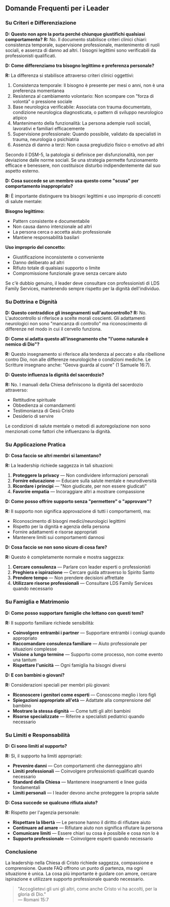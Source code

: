 ## Domande Frequenti per i Leader

### Su Criteri e Differenziazione

**D: Questo non apre la porta perché chiunque giustifichi qualsiasi comportamento?**
**R:** No. Il documento stabilisce criteri clinici chiari:
consistenza temporale, supervisione professionale, mantenimento
di ruoli sociali, e assenza di danno ad altri. I bisogni
legittimi sono verificabili da professionisti qualificati.

**D: Come differenziamo tra bisogno legittimo e preferenza personale?**

**R:** La differenza si stabilisce attraverso criteri clinici oggettivi:

1. Consistenza temporale: Il bisogno è presente per mesi o anni, non è una preferenza momentanea
1. Resistenza al cambiamento volontario: Non scompare con "forza di volontà" o pressione sociale
1. Base neurologica verificabile: Associata con trauma documentato, condizione neurologica diagnosticata, o pattern di sviluppo neurologico atipico
1. Mantenimento della funzionalità: La persona adempie ruoli sociali, lavorativi e familiari efficacemente
1. Supervisione professionale: Quando possibile, validato da specialisti in trauma, neurologia o psichiatria
1. Assenza di danno a terzi: Non causa pregiudizio fisico o emotivo ad altri

Secondo il DSM-5, la patologia si definisce per disfunzionalità, non per deviazione dalle norme sociali. Se una strategia permette funzionamento efficace e benessere, non costituisce disturbo indipendentemente dal suo aspetto esterno.

**D: Cosa succede se un membro usa questo come "scusa" per comportamento inappropriato?**

**R:** È importante distinguere tra bisogni legittimi e uso improprio di concetti di salute mentale:

**Bisogno legittimo:**

- Pattern consistente e documentabile
- Non causa danno intenzionale ad altri
- La persona cerca o accetta aiuto professionale
- Mantiene responsabilità basilari

**Uso improprio del concetto:**

- Giustificazione inconsistente o conveniente
- Danno deliberato ad altri
- Rifiuto totale di qualsiasi supporto o limite
- Compromissione funzionale grave senza cercare aiuto

Se c'è dubbio genuino, il leader deve consultare con professionisti di LDS Family Services, mantenendo sempre rispetto per la dignità dell'individuo.

### Su Dottrina e Dignità

**D: Questo contraddice gli insegnamenti sull'autocontrollo?**
**R:** No. L'autocontrollo si riferisce a scelte morali coscienti.
Gli adattamenti neurologici non sono "mancanza di controllo" ma
riconoscimento di differenze nel modo in cui il cervello funziona.

**D: Come si adatta questo all'insegnamento che "l'uomo naturale è nemico di Dio"?**

**R:** Questo insegnamento si riferisce alla tendenza al peccato e alla ribellione contro Dio,
non alle differenze neurologiche o condizioni mediche. Le
Scritture insegnano anche: "Geova guarda al cuore" (1 Samuele 16:7).

**D: Questo influenza la dignità del sacerdozio?**

**R:** No. I manuali della Chiesa definiscono la dignità del sacerdozio attraverso:
- Rettitudine spirituale
- Obbedienza ai comandamenti
- Testimonianza di Gesù Cristo
- Desiderio di servire

Le condizioni di salute mentale o metodi di autoregolazione non sono menzionati come fattori che influenzano la dignità.

### Su Applicazione Pratica

**D: Cosa faccio se altri membri si lamentano?**

**R:** La leadership richiede saggezza in tali situazioni:

1. **Proteggere la privacy** — Non condividere informazioni personali
2. **Fornire educazione** — Educare sulla salute mentale e neurodiversità
3. **Ricordare i principi** — "Non giudicate, per non essere giudicati"
4. **Favorire empatia** — Incoraggiare altri a mostrare compassione

**D: Come posso offrire supporto senza "permettere" o "approvare"?**

**R:** Il supporto non significa approvazione di tutti i comportamenti, ma:
- Riconoscimento di bisogni medici/neurologici legittimi
- Rispetto per la dignità e agenzia della persona
- Fornire adattamenti e risorse appropriati
- Mantenere limiti sui comportamenti dannosi

**D: Cosa faccio se non sono sicuro di cosa fare?**

**R:** Questo è completamente normale e mostra saggezza:

1. **Cercare consulenza** — Parlare con leader esperti o professionisti
2. **Preghiera e ispirazione** — Cercare guida attraverso lo Spirito Santo
3. **Prendere tempo** — Non prendere decisioni affrettate
4. **Utilizzare risorse professionali** — Consultare LDS Family Services quando necessario

### Su Famiglia e Matrimonio

**D: Come posso supportare famiglie che lottano con questi temi?**

**R:** Il supporto familiare richiede sensibilità:

- **Coinvolgere entrambi i partner** — Supportare entrambi i coniugi quando appropriato
- **Raccomandare consulenza familiare** — Aiuto professionale per situazioni complesse
- **Visione a lungo termine** — Supporto come processo, non come evento una tantum
- **Rispettare l'unicità** — Ogni famiglia ha bisogni diversi

**D: E con bambini o giovani?**

**R:** Considerazioni speciali per membri più giovani:

- **Riconoscere i genitori come esperti** — Conoscono meglio i loro figli
- **Spiegazioni appropriate all'età** — Adattate alla comprensione del bambino
- **Mostrare la stessa dignità** — Come tutti gli altri bambini
- **Risorse specializzate** — Riferire a specialisti pediatrici quando necessario

### Su Limiti e Responsabilità

**D: Ci sono limiti al supporto?**

**R:** Sì, il supporto ha limiti appropriati:

- **Prevenire danni** — Con comportamenti che danneggiano altri
- **Limiti professionali** — Coinvolgere professionisti qualificati quando necessario
- **Standard della Chiesa** — Mantenere insegnamenti e linee guida fondamentali
- **Limiti personali** — I leader devono anche proteggere la propria salute

**D: Cosa succede se qualcuno rifiuta aiuto?**

**R:** Rispetto per l'agenzia personale:

- **Rispettare la libertà** — Le persone hanno il diritto di rifiutare aiuto
- **Continuare ad amare** — Rifiutare aiuto non significa rifiutare la persona
- **Comunicare limiti** — Essere chiari su cosa è possibile e cosa non lo è
- **Supporto professionale** — Coinvolgere esperti quando necessario

### Conclusione

La leadership nella Chiesa di Cristo richiede saggezza, compassione e comprensione. Queste FAQ offrono un punto di partenza, ma ogni situazione è unica. La cosa più importante è guidare con amore, cercare ispirazione e utilizzare supporto professionale quando necessario.

> "Accoglietevi gli uni gli altri, come anche Cristo vi ha accolti, per la gloria di Dio."  
> — Romani 15:7
